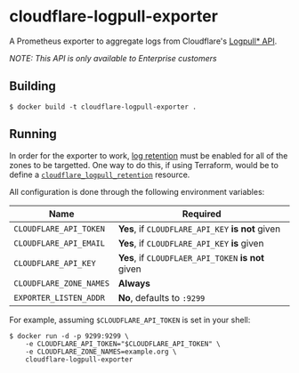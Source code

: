 # cloudflare-logpull-exporter

A Prometheus exporter to aggregate logs from Cloudflare's [Logpull* API][logpull-api].

*NOTE: This API is only available to Enterprise customers*

## Building

```console
$ docker build -t cloudflare-logpull-exporter .
```

## Running

In order for the exporter to work, [log retention][docs-enabling-log-retention] must be enabled for all of the zones to be targetted. One way to do this, if using Terraform, would be to define a [`cloudflare_logpull_retention`][terraform-cloudflare-logpull-retention] resource.

All configuration is done through the following environment variables:

| Name                    | Required                                            |
|-------------------------|-----------------------------------------------------|
| `CLOUDFLARE_API_TOKEN`  | **Yes**, if `CLOUDFLARE_API_KEY` **is not** given   |
| `CLOUDFLARE_API_EMAIL`  | **Yes**, if `CLOUDFLARE_API_KEY` **is** given       |
| `CLOUDFLARE_API_KEY`    | **Yes**, if `CLOUDFLAER_API_TOKEN` **is not** given |
| `CLOUDFLARE_ZONE_NAMES` | **Always**                                          |
| `EXPORTER_LISTEN_ADDR`  | **No**, defaults to `:9299`                         |

For example, assuming `$CLOUDFLARE_API_TOKEN` is set in your shell:

```console
$ docker run -d -p 9299:9299 \
    -e CLOUDFLARE_API_TOKEN="$CLOUDFLARE_API_TOKEN" \
    -e CLOUDFLARE_ZONE_NAMES=example.org \
    cloudflare-logpull-exporter
```

[logpull-api]: https://developers.cloudflare.com/logs/logpull-api
[docs-enabling-log-retention]: https://developers.cloudflare.com/logs/logpull-api/enabling-log-retention
[terraform-cloudflare-logpull-retention]: https://registry.terraform.io/providers/cloudflare/cloudflare/latest/docs/resources/logpull_retention
